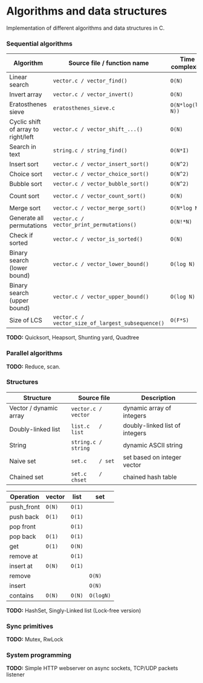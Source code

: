 # Algorithms and data structures

Implementation of different algorithms and data structures in C.

### Sequential algorithms

| Algorithm                             | Source file / function name                         | Time complexity       | Space complexity  |
| ------------------------------------- | --------------------------------------------------- | --------------------- | ----------------- |
| Linear search                         | `vector.c / vector_find()`                          | ``O(N)``              |                   |
| Invert array                          | `vector.c / vector_invert()`                        | ``O(N)``              |                   |
| Eratosthenes sieve                    | `eratosthenes_sieve.c`                              | ``O(N*log(log N))``   |                   |
| Cyclic shift of array to right/left   | `vector.c / vector_shift_...()`                     | ``O(N)``              |                   |
| Search in text                        | `string.c / string_find()`                          | ``O(N*I)``            |                   |
| Insert sort                           | `vector.c / vector_insert_sort()`                   | ``O(N^2)``            | ``O(1)``          |
| Choice sort                           | `vector.c / vector_choice_sort()`                   | ``O(N^2)``            | ``O(1)``          |
| Bubble sort                           | `vector.c / vector_bubble_sort()`                   | ``O(N^2)``            | ``O(1)``          |
| Count sort                            | `vector.c / vector_count_sort()`                    | ``O(N)``              | ``O(max - min)``  |
| Merge sort                            | `vector.c / vector_merge_sort()`                    | ``O(N*log N)``        | ``O(N)``          |
| Generate all permutations             | `vector.c / vector_print_permutations()`            | ``O(N!*N)``           | ``O(N)``          |
| Check if sorted                       | `vector.c / vector_is_sorted()`                     | ``O(N)``              | ``O(1)``          |
| Binary search (lower bound)           | `vector.c / vector_lower_bound()`                   | ``O(log N)``          | ``O(1)``          |
| Binary search (upper bound)           | `vector.c / vector_upper_bound()`                   | ``O(log N)``          | ``O(1)``          |
| Size of LCS                           | `vector.c / vector_size_of_largest_subsequence()`   | ``O(F*S)``            | ``O(F*S)``        |

**TODO:** Quicksort, Heapsort, Shunting yard, Quadtree

### Parallel algorithms

**TODO:** Reduce, scan.

### Structures

| Structure                 | Source file          | Description                           |
| ------------------------- | -------------------- | ------------------------------------- |
| Vector / dynamic array    | `vector.c / vector`  | dynamic array of integers             |
| Doubly-linked list        | `list.c   / list`    | doubly-linked list of integers        |
| String                    | `string.c / string`  | dynamic ASCII string                  |
| Naive set                 | `set.c    / set`     | set based on integer vector           |
| Chained set               | `set.c    / chset`   | chained hash table                    |

| Operation         | vector   | list     | set         |
| ----------------- | -------- | -------- | ----------- |
| push_front        | ``O(N)`` | ``O(1)`` |             |
| push back         | ``O(1)`` | ``O(1)`` |             |
| pop front         |          | ``O(1)`` |             |
| pop back          | ``O(1)`` | ``O(1)`` |             |
| get               | ``O(1)`` | ``O(N)`` |             |
| remove at         |          | ``O(1)`` |             |
| insert at         | ``O(N)`` | ``O(1)`` |             |
| remove            |          |          | ``O(N)``    |
| insert            |          |          | ``O(N)``    |
| contains          | ``O(N)`` | ``O(N)`` | ``O(logN)`` |

**TODO:** HashSet, Singly-Linked list (Lock-free version)

### Sync primitives 

**TODO:** Mutex, RwLock

### System programming

**TODO:** Simple HTTP webserver on async sockets, TCP/UDP packets listener
